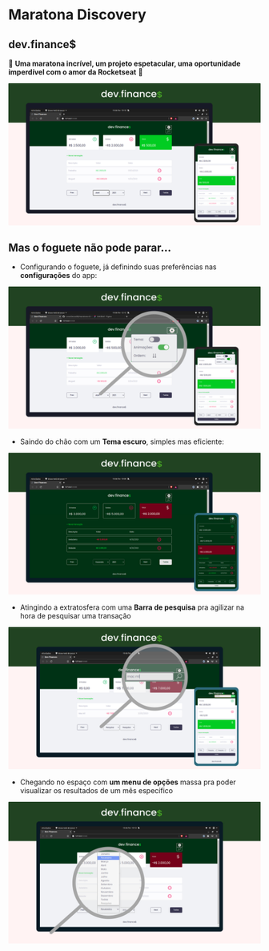 # Maratona Discovery 
## dev.finance$

🚀 **Uma maratona incrível, um projeto espetacular, uma oportunidade imperdível com o amor da Rocketseat** 🚀

![](assets/dev_finances_v2.jpg)

## Mas o foguete não pode parar...

* Configurando o foguete, já definindo suas preferências nas **configurações** do app:

![](assets/dev_finances_v2_settings_bar.jpg)

* Saindo do chão com um **Tema escuro**, simples mas eficiente:

![](assets/dev_finances_v2_dark_mode.jpg)

* Atingindo a extratosfera com uma **Barra de pesquisa** pra agilizar na hora de pesquisar uma transação

![](assets/dev_finances_v2_search-bar.jpg)

* Chegando no espaço com **um menu de opções** massa pra poder visualizar os resultados de um mês específico

![](assets/dev_finances_v2_selector.jpg)
